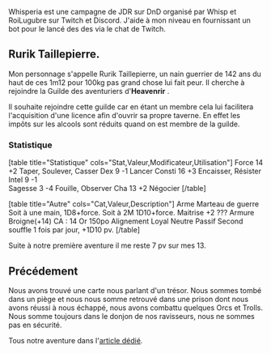
Whisperia est une campagne de JDR sur DnD organisé par Whisp et RoiLugubre sur Twitch et Discord. 
J'aide à mon niveau en fournissant un bot pour le lancé des des via le chat de Twitch.

## Rurik Taillepierre.

Mon personnage s'appelle Rurik Taillepierre, un nain guerrier de 142 ans 
du haut de ces 1m12 pour 100kg pas grand chose lui fait peur. 
Il cherche à rejoindre la Guilde des aventuriers d'__Heavenrir__ .

Il souhaite rejoindre cette guilde car en étant un membre cela 
lui facilitera l'acquisition d'une licence afin d'ouvrir sa propre taverne. 
En effet les impôts sur les alcools sont réduits quand on est membre de la guilde.

### Statistique

[table title="Statistique" cols="Stat,Valeur,Modificateur,Utilisation"]
Force	14	+2	Taper, Soulever, Casser
Dex	9	-1	Lancer
Consti	16	+3	Encaisser, Résister
Intel	9	-1	
Sagesse	3	-4	Fouille, Observer
Cha	13	+2	Négocier
[/table]

[table title="Autre" cols="Cat,Valeur,Description"]
Arme	Marteau de guerre	Soit à une main, 1D8+force. Soit à 2M 1D10+force.
Maitrise	+2	???
Armure	Broigne(+14)	CA : 14
Or	150po
Alignement	Loyal Neutre
Passif	Second souffle	1 fois par jour, +1D10 pv.
[/table]

Suite à notre première aventure il me reste 7 pv sur mes 13. 

## Précédement

Nous avons trouvé une carte nous parlant d'un trésor. 
Nous sommes tombé dans un piège et nous nous somme retrouvé dans une prison dont nous avons réussi à nous échappé, nous avons combattu quelques Orcs et Trolls. 
Nous somme toujours dans le donjon de nos ravisseurs, nous ne sommes pas en sécurité. 

Tous notre aventure dans l'[article dédié](2024/whisperia-1-evasion-d-une-gaule.html). 

